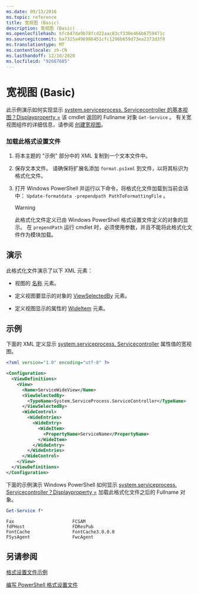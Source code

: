 ```yaml
---
ms.date: 09/13/2016
ms.topic: reference
title: 宽视图 (Basic)
description: 宽视图 (Basic)
ms.openlocfilehash: bfc647da9b78fcd22aac83cf330e466b6759471c
ms.sourcegitcommit: ba7315a496986451cfc1296b659d73ea2373d3f0
ms.translationtype: MT
ms.contentlocale: zh-CN
ms.lasthandoff: 12/10/2020
ms.locfileid: "92667685"
---
```

# <a name="wide-view-basic"></a>宽视图 (Basic)

此示例演示如何实现显示 [system.serviceprocess. Servicecontroller 的基本视图？Displayproperty =](/dotnet/api/System.ServiceProcess.ServiceController) 该 cmdlet 返回的 Fullname 对象 `Get-Service` 。 有关宽视图组件的详细信息，请参阅 [创建宽视图](./creating-a-wide-view.md)。

### <a name="to-load-this-formatting-file"></a>加载此格式设置文件

1. 将本主题的 "示例" 部分中的 XML 复制到一个文本文件中。

2. 保存文本文件。 请确保将扩展名添加 `format.ps1xml` 到文件，以将其标识为格式化文件。

3. 打开 Windows PowerShell 并运行以下命令，将格式化文件加载到当前会话中： `Update-formatdata -prependpath PathToFormattingFile` 。

   > [!WARNING]
   > 此格式化文件定义已由 Windows PowerShell 格式设置文件定义的对象的显示。 在 `prependPath` 运行 cmdlet 时，必须使用参数，并且不能将此格式化文件作为模块加载。

## <a name="demonstrates"></a>演示

此格式化文件演示了以下 XML 元素：

- 视图的 [名称](./name-element-for-view-format.md) 元素。

- 定义视图要显示的对象的 [ViewSelectedBy](./viewselectedby-element-format.md) 元素。

- 定义视图显示的属性的 [WideItem](./wideitem-element-for-widecontrol-format.md) 元素。

## <a name="example"></a>示例

下面的 XML 定义显示 [system.serviceprocess. Servicecontroller](/dotnet/api/System.ServiceProcess.ServiceController.ServiceName) 属性值的宽视图。

```xml
<?xml version="1.0" encoding="utf-8" ?>

<Configuration>
  <ViewDefinitions>
    <View>
      <Name>ServiceWideView</Name>
      <ViewSelectedBy>
        <TypeName>System.ServiceProcess.ServiceController</TypeName>
      </ViewSelectedBy>
      <WideControl>
        <WideEntries>
          <WideEntry>
            <WideItem>
              <PropertyName>ServiceName</PropertyName>
            </WideItem>
          </WideEntry>
        </WideEntries>
      </WideControl>
    </View>
  </ViewDefinitions>
</Configuration>
```

下面的示例演示 Windows PowerShell 如何显示 [system.serviceprocess. Servicecontroller？Displayproperty =](/dotnet/api/System.ServiceProcess.ServiceController) 加载此格式化文件之后的 Fullname 对象。

```powershell
Get-Service f*
```

```output
Fax                      FCSAM
fdPHost                  FDResPub
FontCache                FontCache3.0.0.0
FSysAgent                FwcAgent
```

## <a name="see-also"></a>另请参阅

[格式设置文件示例](./examples-of-formatting-files.md)

[编写 PowerShell 格式设置文件](./writing-a-powershell-formatting-file.md)
